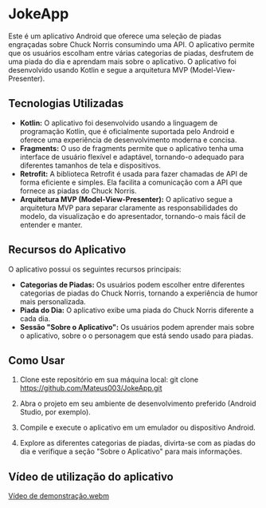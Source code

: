 # JokeApp

Este é um aplicativo Android que oferece uma seleção de piadas engraçadas sobre Chuck Norris consumindo uma API. O aplicativo permite que os usuários escolham entre várias categorias de piadas, desfrutem de uma piada do dia e aprendam mais sobre o aplicativo. O aplicativo foi desenvolvido usando Kotlin e segue a arquitetura MVP (Model-View-Presenter).

## Tecnologias Utilizadas

- **Kotlin:** O aplicativo foi desenvolvido usando a linguagem de programação Kotlin, que é oficialmente suportada pelo Android e oferece uma experiência de desenvolvimento moderna e concisa.
- **Fragments:** O uso de fragments permite que o aplicativo tenha uma interface de usuário flexível e adaptável, tornando-o adequado para diferentes tamanhos de tela e dispositivos.
- **Retrofit:** A biblioteca Retrofit é usada para fazer chamadas de API de forma eficiente e simples. Ela facilita a comunicação com a API que fornece as piadas do Chuck Norris.
- **Arquitetura MVP (Model-View-Presenter):** O aplicativo segue a arquitetura MVP para separar claramente as responsabilidades do modelo, da visualização e do apresentador, tornando-o mais fácil de entender e manter.

## Recursos do Aplicativo

O aplicativo possui os seguintes recursos principais:

- **Categorias de Piadas:** Os usuários podem escolher entre diferentes categorias de piadas do Chuck Norris, tornando a experiência de humor mais personalizada.
- **Piada do Dia:** O aplicativo exibe uma piada do Chuck Norris diferente a cada dia.
- **Sessão "Sobre o Aplicativo":** Os usuários podem aprender mais sobre o aplicativo, sobre o o personagem que está sendo usado para piadas.

## Como Usar

1. Clone este repositório em sua máquina local: git clone https://github.com/Mateus003/JokeApp.git

2. Abra o projeto em seu ambiente de desenvolvimento preferido (Android Studio, por exemplo).

3. Compile e execute o aplicativo em um emulador ou dispositivo Android.

4. Explore as diferentes categorias de piadas, divirta-se com as piadas do dia e verifique a seção "Sobre o Aplicativo" para mais informações.

## Vídeo de utilização do aplicativo
[Vídeo de demonstração.webm](https://github.com/Mateus003/JokeApp/assets/102229622/e5918a7d-0335-446c-aa3c-4627855210fd)


